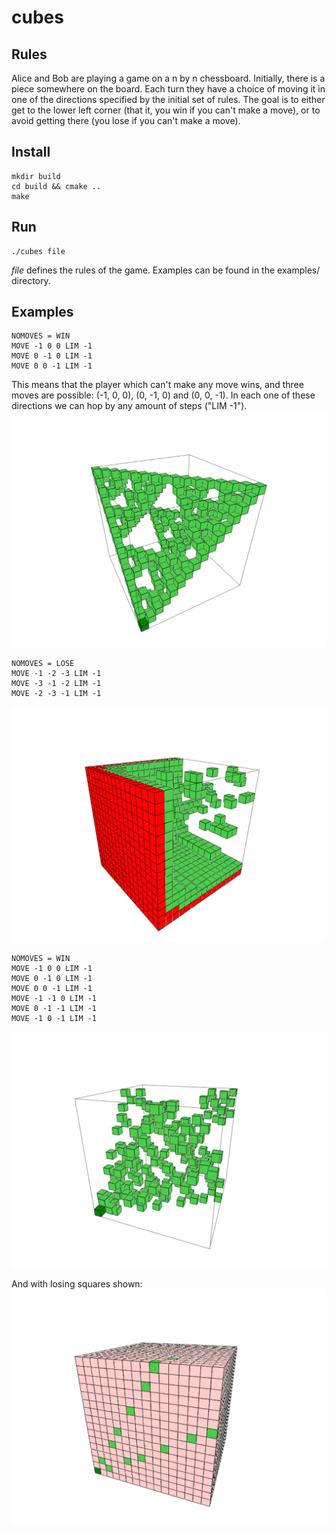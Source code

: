 # cubes

## Rules
Alice and Bob are playing a game on a n by n chessboard. Initially, there is a piece somewhere
on the board. Each turn they have a choice of moving it in one of the directions specified by 
the initial set of rules. The goal is to either get to the lower left corner (that it, you win 
if you  can't make a move), or to avoid getting there (you lose if you can't make a move).

## Install

    mkdir build
    cd build && cmake ..
    make

## Run

    ./cubes file

*file* defines the rules of the game. Examples can be found in the examples/ directory.

## Examples

    NOMOVES = WIN
    MOVE -1 0 0 LIM -1  
    MOVE 0 -1 0 LIM -1  
    MOVE 0 0 -1 LIM -1

This means that the player which can't make any move wins, and three moves are possible: 
(-1, 0, 0), (0, -1, 0) and (0, 0, -1). In each one of these directions we can hop 
by any amount of steps ("LIM -1").
![game0](img/game0.png)

    NOMOVES = LOSE  
    MOVE -1 -2 -3 LIM -1  
    MOVE -3 -1 -2 LIM -1  
    MOVE -2 -3 -1 LIM -1

![game5](img/game5.png)

    NOMOVES = WIN  
    MOVE -1 0 0 LIM -1  
    MOVE 0 -1 0 LIM -1  
    MOVE 0 0 -1 LIM -1  
    MOVE -1 -1 0 LIM -1  
    MOVE 0 -1 -1 LIM -1  
    MOVE -1 0 -1 LIM -1

![game8](img/game8.png)

And with losing squares shown:
![game8losing](img/game8losing.png)
